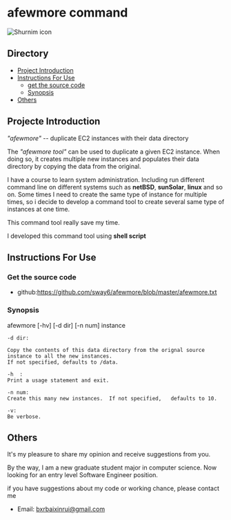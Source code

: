 # afewmore command

![Shurnim icon](https://codemaxx.github.io/assets/images/emoji/terminal.png)

## Directory
* [Project Introduction](#项目介绍)
* [Instructions For Use](#使用说明)
  * [get the source code](#获取代码)
  * [Synopsis](#开发插件)
* [Others](#其他)

<a name="项目介绍"></a>
## Projecte Introduction
*"afewmore"* -- duplicate EC2 instances with their data directory<br>

The *"afewmore tool"* can be used to duplicate a given EC2 instance.  When doing so, it creates multiple new instances and populates their data directory by copying the data from the original.
  
I have a course to learn system administration. Including run different command line on different systems such as **netBSD**, **sunSolar**, **linux** and so on. Some times I need to create the same type of instance for multiple times, so i decide to develop a command tool to create several same type of instances at one time.

This command tool really save my time.

I developed this command tool using **shell script**

<a name="使用说明"></a>
## Instructions For Use

<a name="获取代码"></a>
### Get the source code

* github:<https://github.com/sway6/afewmore/blob/master/afewmore.txt>

   
<a name="开发插件"></a>
### Synopsis
afewmore [-hv] [-d dir] [-n num] instance

    -d dir:   
    
    Copy the contents of this data directory from the orignal source instance to all the new instances.  
    If not specified, defaults to /data.

    -h  :       
    Print a usage statement and exit.

    -n num:   
    Create this many new instances.  If not specified,   defaults to 10.

    -v:
    Be verbose.

<a name="其他"></a>
## Others
It's my pleasure to share my opinion and receive suggestions from you.

By the way, I am a new graduate student major in computer science. Now looking for an entry level Software Engineer position.

if you have suggestions about my code or working chance, please contact me

* Email: <bxrbaixinrui@gmail.com>
